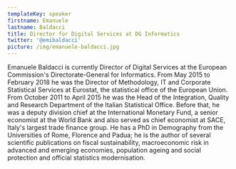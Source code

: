 ```yaml
---
templateKey: speaker
firstname: Emanuele
lastname: Baldacci
title: Director for Digital Services at DG Informatics
twitter: '@emibaldacci'
picture: /img/emanuele-baldacci.jpg
---
```

Emanuele Baldacci is currently Director of Digital Services at the European Commission's Directorate-General for Informatics. From May 2015 to February 2018 he was the Director of Methodology, IT and Corporate Statistical Services at Eurostat, the statistical office of the European Union. From October 2011 to April 2015 he was the Head of the Integration, Quality and Research Department of the Italian Statistical Office. Before that, he was a deputy division chief at the International Monetary Fund, a senior economist at the World Bank and also served as chief economist at SACE, Italy's largest trade finance group. He has a PhD in Demography from the Universities of Rome, Florence and Padua; he is the author of several scientific publications on fiscal sustainability, macroeconomic risk in advanced and emerging economies, population ageing and social protection and official statistics modernisation.
